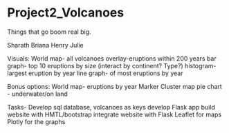 # Project2_Volcanoes
Things that go boom real big.

Sharath
Briana
Henry
Julie

Visuals:
World map- all volcanoes overlay-eruptions within 200 years
bar graph- top 10 eruptions by size (interact by continent? Type?)
histogram- largest eruption by year
line graph- of most eruptions by year

Bonus options:
World map- eruptions by year
Marker Cluster map
pie chart - underwater/on land


Tasks-
Develop sql database, volcanoes as keys
develop Flask app
build website with HMTL/bootstrap
integrate website with Flask
Leaflet for maps
Plotly for the graphs
